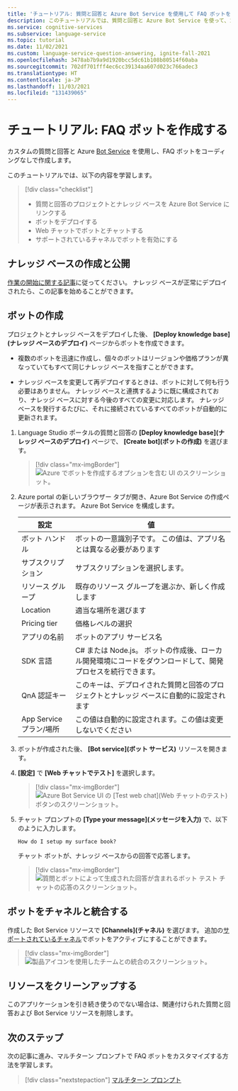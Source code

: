 ```yaml
---
title: 'チュートリアル: 質問と回答と Azure Bot Service を使用して FAQ ボットを作成する'
description: このチュートリアルでは、質問と回答と Azure Bot Service を使って、コーディングなしで FAQ ボットを作成します。
ms.service: cognitive-services
ms.subservice: language-service
ms.topic: tutorial
ms.date: 11/02/2021
ms.custom: language-service-question-answering, ignite-fall-2021
ms.openlocfilehash: 3478ab7b9a9d1920bcc5dc61b108b80514f60aba
ms.sourcegitcommit: 702df701fff4ec6cc39134aa607d023c766adec3
ms.translationtype: HT
ms.contentlocale: ja-JP
ms.lasthandoff: 11/03/2021
ms.locfileid: "131439065"
---
```

# <a name="tutorial-create-a-faq-bot"></a>チュートリアル: FAQ ボットを作成する

カスタムの質問と回答と Azure [Bot Service](https://azure.microsoft.com/services/bot-service/) を使用し、FAQ ボットをコーディングなしで作成します。

このチュートリアルでは、以下の内容を学習します。

<!-- green checkmark -->
> [!div class="checklist"]
> * 質問と回答のプロジェクトとナレッジ ベースを Azure Bot Service にリンクする
> * ボットをデプロイする
> * Web チャットでボットとチャットする
> * サポートされているチャネルでボットを有効にする

## <a name="create-and-publish-a-knowledge-base"></a>ナレッジ ベースの作成と公開

[作業の開始に関する記事](../how-to/create-test-deploy.md)に従ってください。 ナレッジ ベースが正常にデプロイされたら、この記事を始めることができます。

## <a name="create-a-bot"></a>ボットの作成

プロジェクトとナレッジ ベースをデプロイした後、 **[Deploy knowledge base]\(ナレッジ ベースのデプロイ\)** ページからボットを作成できます。

* 複数のボットを迅速に作成し、個々のボットはリージョンや価格プランが異なっていてもすべて同じナレッジ ベースを指すことができます。

* ナレッジ ベースを変更して再デプロイするときは、ボットに対して何も行う必要はありません。 ナレッジ ベースと連携するように既に構成されており、ナレッジ ベースに対する今後のすべての変更に対応します。 ナレッジ ベースを発行するたびに、それに接続されているすべてのボットが自動的に更新されます。

1. Language Studio ポータルの質問と回答の **[Deploy knowledge base]\(ナレッジ ベースのデプロイ\)** ページで、 **[Create bot]\(ボットの作成\)** を選びます。

    > [!div class="mx-imgBorder"]
    > ![Azure でボットを作成するオプションを含む UI のスクリーンショット。](../media/bot-service/create-bot-in-azure.png)

1. Azure portal の新しいブラウザー タブが開き、Azure Bot Service の作成ページが表示されます。 Azure Bot Service を構成します。

    |設定 |値|
    |----------|---------|
    | ボット ハンドル| ボットの一意識別子です。 この値は、アプリ名とは異なる必要があります |
    | サブスクリプション | サブスクリプションを選択します。 |
    | リソース グループ | 既存のリソース グループを選ぶか、新しく作成します |
    | Location | 適当な場所を選びます |
    | Pricing tier | 価格レベルの選択 |
    |アプリの名前 | ボットのアプリ サービス名 |
    |SDK 言語 | C# または Node.js。 ボットの作成後、ローカル開発環境にコードをダウンロードして、開発プロセスを続行できます。 |
    | QnA 認証キー | このキーは、デプロイされた質問と回答のプロジェクトとナレッジ ベースに自動的に設定されます |
    | App Service プラン/場所 | この値は自動的に設定されます。この値は変更しないでください |

1. ボットが作成された後、 **[Bot service]\(ボット サービス\)** リソースを開きます。
1. **[設定]** で **[Web チャットでテスト]** を選択します。

    > [!div class="mx-imgBorder"]
    > ![Azure Bot Service UI の [Test web chat]\(Web チャットのテスト\) ボタンのスクリーンショット。](../media/bot-service/test-in-web-chat.png)

1. チャット プロンプトの **[Type your message]\(メッセージを入力\)** で、以下のように入力します。

    `How do I setup my surface book?`

    チャット ボットが、ナレッジ ベースからの回答で応答します。

    > [!div class="mx-imgBorder"]
    > ![質問とボットによって生成された回答が含まれるボット テスト チャットの応答のスクリーンショット。](../media/bot-service/bot-chat.png)

## <a name="integrate-the-bot-with-channels"></a>ボットをチャネルと統合する

作成した Bot Service リソースで **[Channels]\(チャネル\)** を選びます。 追加の[サポートされているチャネル](/azure/bot-service/bot-service-manage-channels)でボットをアクティブにすることができます。

   >[!div class="mx-imgBorder"]
   >![製品アイコンを使用したチームとの統合のスクリーンショット。](../media/bot-service/channels.png)

## <a name="clean-up-resources"></a>リソースをクリーンアップする

このアプリケーションを引き続き使うのでない場合は、関連付けられた質問と回答および Bot Service リソースを削除します。

## <a name="next-steps"></a>次のステップ

次の記事に進み、マルチターン プロンプトで FAQ ボットをカスタマイズする方法を学習します。
> [!div class="nextstepaction"]
> [マルチターン プロンプト](guided-conversations.md)
